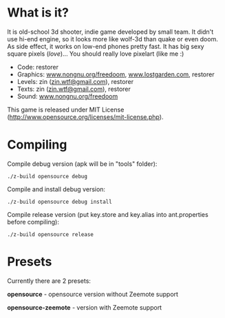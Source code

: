 What is it?
===========

It is old-school 3d shooter, indie game developed by small team.
It didn't use hi-end engine, so it looks more like wolf-3d than quake or even doom.
As side effect, it works on low-end phones pretty fast.
It has big sexy square pixels (*love*)... You should really love pixelart (like me :)

  - Code: restorer
  - Graphics: www.nongnu.org/freedoom, www.lostgarden.com, restorer
  - Levels: zin (zin.wtf@gmail.com), restorer
  - Texts: zin (zin.wtf@gmail.com), restorer
  - Sound: www.nongnu.org/freedoom

This game is released under MIT License (http://www.opensource.org/licenses/mit-license.php).

Compiling
=========

Compile debug version (apk will be in "tools" folder):

```
./z-build opensource debug
```

Compile and install debug version:

```
./z-build opensource debug install
```

Compile release version (put key.store and key.alias into ant.properties before compiling):

```
./z-build opensource release
```

Presets
=======

Currently there are 2 presets:

**opensource** - opensource version without Zeemote support

**opensource-zeemote** - version with Zeemote support
